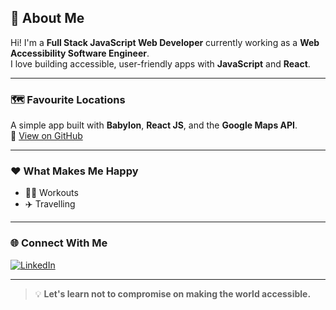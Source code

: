 ## 👋 About Me

Hi! I'm a **Full Stack JavaScript Web Developer** currently working as a **Web Accessibility Software Engineer**.  
I love building accessible, user-friendly apps with **JavaScript** and **React**.

---

### 🗺️ Favourite Locations

A simple app built with **Babylon**, **React JS**, and the **Google Maps API**.  
🌟 [View on GitHub](https://github.com/samanth619/Favourite_Locations)

---

### ❤️ What Makes Me Happy

- 🏋️‍♂️ Workouts
- ✈️ Travelling

---

### 🌐 Connect With Me

[![LinkedIn](https://img.shields.io/badge/LinkedIn-blue?logo=linkedin&style=flat-square)](https://www.linkedin.com/in/samanthbaraju/)

---

> 💡 **Let's learn not to compromise on making the world accessible.**
